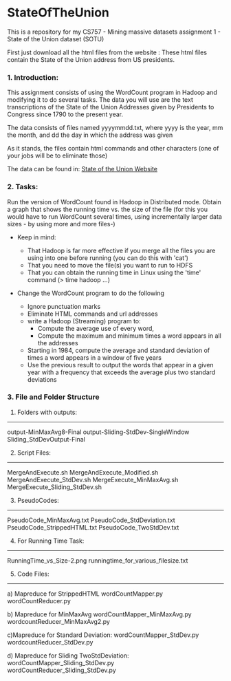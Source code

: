 # StateOfTheUnion
This is a repository for my CS757 - Mining massive datasets assignment 1 - State of the Union dataset (SOTU)

First just download all the html files from the website : 
These html files contain the State of the Union address from US presidents.

### 1. Introduction:

This assignment consists of using the WordCount program in Hadoop and modifying it to do several tasks. The data you will use are the text transcriptions of the State of the Union Addresses given by Presidents to Congress since 1790 to the present year.

The data consists of files named yyyymmdd.txt, where yyyy is the year, mm the month, and dd the day in which the address was given

As it stands, the files contain html commands and other characters (one of your jobs will be to eliminate those)

The data can be found in: [State of the Union Website](http://stateoftheunion.onetwothree.net/texts/index.html)

### 2. Tasks:

Run the version of WordCount found in Hadoop in Distributed mode. Obtain a graph that shows the running time vs. the size of the file (for this you would have to run WordCount several times, using incrementally larger data sizes - by using more and more files-)
- Keep in mind:
	- That Hadoop is far more effective if you merge all the files you are using into one before running (you can do this with 'cat')
	- That you need to move the file(s) you want to run to HDFS
	- That you can obtain the running time in Linux using the 'time' command (> time hadoop ...)

- Change the WordCount program to do the following
	- Ignore punctuation marks
	- Eliminate HTML commands and url addresses
	- write a Hadoop (Streaming) program to:
		- Compute the average use of every word,
		- Compute the maximum and minimum times a word appears in all the addresses
	- Starting in 1984, compute the average and standard deviation of times a word appears in a window of five years
	- Use the previous result to output the words that appear in a given year with a frequency that exceeds the average plus two standard deviations
	
### 3. File and Folder Structure

1) Folders with outputs:
--------------------------
output-MinMaxAvg8-Final
output-Sliding-StdDev-SingleWindow
Sliding_StdDevOutput-Final

2) Script Files:
----------------------
MergeAndExecute.sh
MergeAndExecute_Modified.sh
MergeAndExecute_StdDev.sh
MergeExecute_MinMaxAvg.sh
MergeExecute_Sliding_StdDev.sh

3) PseudoCodes:
------------------
PseudoCode_MinMaxAvg.txt
PseudoCode_StdDeviation.txt
PseudoCode_StrippedHTML.txt
PseudoCode_TwoStdDev.txt

4) For Running Time Task:
--------------------------
RunningTime_vs_Size-2.png
runningtime_for_various_filesize.txt

5) Code Files:
------------------
a) Mapreduce for StrippedHTML
wordCountMapper.py
wordCountReducer.py

b) Mapreduce for MinMaxAvg
wordCountMapper_MinMaxAvg.py
wordcountReducer_MinMaxAvg2.py

c)Mapreduce for Standard Deviation:
wordCountMapper_StdDev.py
wordcountReducer_StdDev.py

d) Mapreduce for Sliding TwoStdDeviation:
wordCountMapper_Sliding_StdDev.py
wordCountReducer_Sliding_StdDev.py

